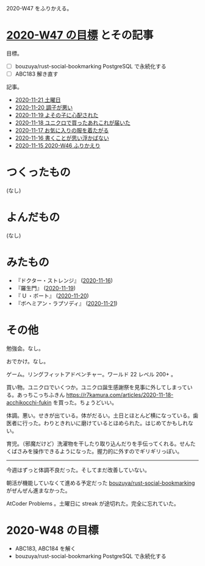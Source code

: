 2020-W47 をふりかえる。

# [2020-W47 の目標][2020-11-15] とその記事

目標。

- ☐ bouzuya/rust-social-bookmarking PostgreSQL で永続化する
- ☐ ABC183 解き直す

記事。

- [2020-11-21 土曜日][2020-11-21]
- [2020-11-20 調子が悪い][2020-11-20]
- [2020-11-19 よその子に心配された][2020-11-19]
- [2020-11-18 ユニクロで買ったあれこれが届いた][2020-11-18]
- [2020-11-17 お気に入りの服を着たがる][2020-11-17]
- [2020-11-16 書くことが思い浮かばない][2020-11-16]
- [2020-11-15 2020-W46 ふりかえり][2020-11-15]

# つくったもの

(なし)

# よんだもの

(なし)

# みたもの

- 『ドクター・ストレンジ』 ([2020-11-16][])
- 『羅生門』 ([2020-11-19][])
- 『 U ・ボート』 ([2020-11-20][])
- 『ボヘミアン・ラプソディ』 ([2020-11-21][])

# その他

勉強会。なし。

おでかけ。なし。

ゲーム。リングフィットアドベンチャー。ワールド 22 レベル 200+ 。

買い物。ユニクロでいくつか。ユニクロ誕生感謝祭を見事に外してしまっている。あっちこっちふきん <https://r7kamura.com/articles/2020-11-18-acchikocchi-fukin> を買った。ちょうどいい。

体調。悪い。せきが出ている。体がだるい。土日とほとんど横になっている。歯医者に行った。わりときれいに磨けているとほめられた。はじめてかもしれない。

育児。（邪魔だけど）洗濯物を干したり取り込んだりを手伝ってくれる。せんたくばさみを操作できるようになった。握力的に外すのでギリギリっぽい。

---

今週はずっと体調不良だった。そしてまだ改善していない。

朝活が機能していなくて進める予定だった [bouzuya/rust-social-bookmarking][] がぜんぜん進まなかった。

AtCoder Problems 。土曜日に streak が途切れた。完全に忘れていた。

# 2020-W48 の目標

- ABC183, ABC184 を解く
- bouzuya/rust-social-bookmarking PostgreSQL で永続化する

[2020-11-15]: https://blog.bouzuya.net/2020/11/15/
[2020-11-16]: https://blog.bouzuya.net/2020/11/16/
[2020-11-17]: https://blog.bouzuya.net/2020/11/17/
[2020-11-18]: https://blog.bouzuya.net/2020/11/18/
[2020-11-19]: https://blog.bouzuya.net/2020/11/19/
[2020-11-20]: https://blog.bouzuya.net/2020/11/20/
[2020-11-21]: https://blog.bouzuya.net/2020/11/21/
[bouzuya/rust-social-bookmarking]: https://github.com/bouzuya/rust-social-bookmarking
